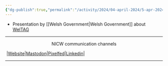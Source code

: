 ```yaml
---
{"dg-publish":true,"permalink":"/activity/2024/04-april-2024/5-apr-2024/"}
---
```


- Presentation by [[Welsh Government\|Welsh Government]] about [WelTAG](https://www.gov.wales/welsh-transport-appraisal-guidance-weltag)

***
<p style="text-align: center;">NICW communication channels</p>

󠁧 |[Website](https://nationalinfrastructurecommission.wales)|[Mastodon](https://toot.wales/@NICW)|[Pixelfed](https://pix.toot.wales/NICW)|[Linkedin](https://www.linkedin.com/company/26268509/)|
***
